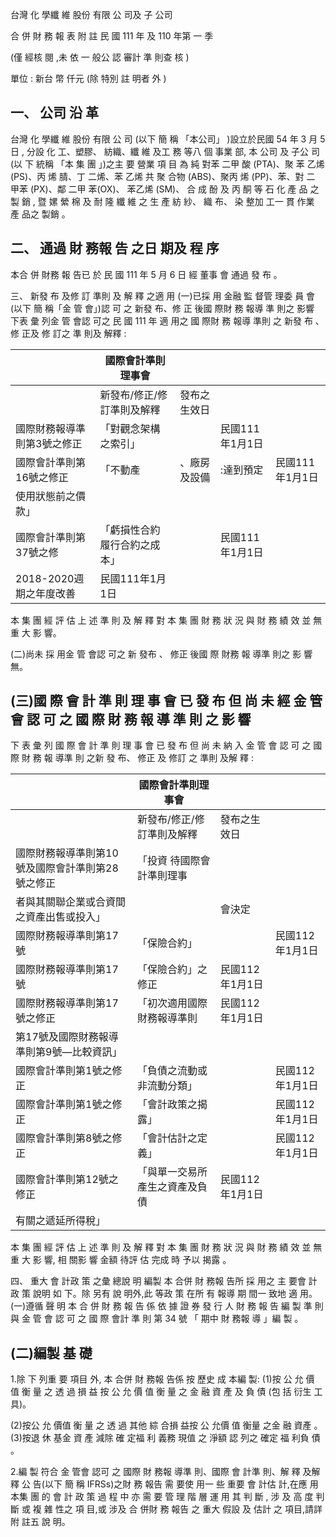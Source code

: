 
台灣 化 學纖 維 股份 有限 公 司及 子 公司

合 併 財 務 報 表 附 註 民 國 111 年 及 110 年第 一 季

(僅 經核 閱 ,未 依 一 般公 認 審計 準 則查 核 )

單位 : 新台 幣 仟元 (除 特別 註 明者 外 )

## 一、 公司 沿 革

台灣 化 學纖 維 股份 有限 公 司 (以下 簡 稱 「本公司」 )設立於民國 54 年 3 月 5 日 , 分設 化 工、塑膠、 紡織、纖 維 及工 務 等八 個 事業 部, 本 公司 及 子公 司 (以 下 統稱 「本 集 團 」)之主 要 營業 項 目 為 純 對苯 二甲 酸 (PTA)、聚 苯 乙烯 (PS)、丙 烯 腈、丁 二烯、苯 乙烯 共 聚 合物 (ABS)、聚丙 烯 (PP)、苯、對 二 甲苯 (PX)、鄰 二甲 苯(OX)、 苯乙烯 (SM)、 合 成 酚 及 丙 酮 等 石 化 產 品 之 製 銷 , 暨 嫘 縈 棉 及 耐 隆 纖 維 之 生 產 紡 紗、 織 布、 染 整加 工一 貫 作業 產 品之 製銷 。

## 二、 通過 財 務報 告 之日 期及 程 序

本合 併 財務 報 告已 於 民 國 111 年 5 月 6 日 經 董事 會 通過 發 布 。

三、 新發 布 及修 訂 準則 及 解 釋 之適 用
(一)已採 用 金融 監 督管 理委 員 會 (以下 簡 稱「金 管 會」)認 可 之 新發 布、修 正 後國 際財 務 報導 準 則之 影響 下表 彙 列金 管 會認 可之 民 國 111 年 適 用之 國 際財 務 報導 準則 之 新發 布 、修 正及 修 訂之 準 則及 解釋 :

|                             | 國際會計準則理事會            |              |                 |                 |
|-----------------------------|-------------------------------|--------------|-----------------|-----------------|
|                             | 新發布/修正/修訂準則及解釋    | 發布之生效日 |                 |                 |
| 國際財務報導準則第3號之修正 | 「對觀念架構之索引」          |              | 民國111年1月1日 |                 |
| 國際會計準則第16號之修正    | 「不動產                      | 、廠房及設備 | :達到預定      | 民國111年1月1日 |
| 使用狀態前之價款」          |                               |              |                 |                 |
| 國際會計準則第37號之修      | 「虧損性合約 履行合約之成本」 |              | 民國111年1月1日 |                 |
| 2018-2020週期之年度改善     | 民國111年1月1日               |              |                 |                 |

本 集 團 經 評 估 上 述 準 則 及 解 釋 對 本 集 團 財 務 狀 況 與 財 務 績 效 並 無 重 大 影 響。

(二)尚未 採 用金 管 會認 可之 新 發布 、 修正 後國 際 財務 報 導準 則之 影 響 無。

## (三)國 際 會 計 準 則 理 事 會 已 發 布 但 尚 未 經 金 管 會 認 可 之 國 際 財 務 報 導 準 則 之 影 響

下 表 彙 列 國 際 會 計 準 則 理 事 會 已 發 布 但 尚 未 納 入 金 管 會 認 可 之 國 際 財 務 報 導準 則 之新 發 布、 修正 及 修訂 之 準則 及解 釋 :

|                                                  | 國際會計準則理事會             |                 |                 |
|--------------------------------------------------|--------------------------------|-----------------|-----------------|
|                                                  | 新發布/修正/修訂準則及解釋     | 發布之生效日    |                 |
| 國際財務報導準則第10號及國際會計準則第28號之修正 | 「投資 待國際會計準則理事      |                 |                 |
| 者與其關聯企業或合資間之資產出售或投入」         |                                | 會決定          |                 |
| 國際財務報導準則第17號                           | 「保險合約」                   |                 | 民國112年1月1日 |
| 國際財務報導準則第17號                           | 「保險合約」之修正             | 民國112年1月1日 |                 |
| 國際財務報導準則第17號之修正                     | 「初次適用國際財務報導準則     | 民國112年1月1日 |                 |
| 第17號及國際財務報導準則第9號—比較資訊」         |                                |                 |                 |
| 國際會計準則第1號之修正                          | 「負債之流動或非流動分類」     |                 | 民國112年1月1日 |
| 國際會計準則第1號之修正                          | 「會計政策之揭露」             |                 | 民國112年1月1日 |
| 國際會計準則第8號之修正                          | 「會計估計之定義」             |                 | 民國112年1月1日 |
| 國際會計準則第12號之修正                         | 「與單一交易所產生之資產及負債 | 民國112年1月1日 |                 |
| 有關之遞延所得稅」                               |                                |                 |                 |

本 集 團 經 評 估 上 述 準 則 及 解 釋 對 本 集 團 財 務 狀 況 與 財 務 績 效 並 無 重 大 影 響, 相 關影 響 金額 待評 估 完成 時 予以 揭露 。

四、 重大 會 計政 策 之彙 總說 明 編製 本 合併 財 務報 告所 採 用之 主 要會 計政 策 說明 如 下。除 另有 說 明外,此 等政 策 在所 有 報導 期 間一 致地 適 用。 (一)遵循 聲 明 本 合 併 財 務 報 告 係 依 據 證 券 發 行 人 財 務 報 告 編 製 準 則 與 金 管 會 認 可 之 國 際 會計 準 則 第 34 號 「 期中 財 務報 導 」編 製 。

## (二)編製 基 礎

1.除 下 列重 要 項目 外, 本 合併 財 務報 告係 按 歷史 成 本編 製:
(1)按 公 允 價 值 衡 量 之 透 過 損 益 按 公 允 價 值 衡 量 之 金 融 資 產 及 負 債 (包 括 衍生 工 具)。

(2)按公 允 價值 衡 量 之 透 過 其他 綜 合損 益按 公 允價 值 衡量 之金 融 資產 。 (3)按退 休 基金 資 產 減除 確 定福 利 義務 現值 之 淨額 認 列之 確定 福 利負 債 。

2.編 製 符合 金 管會 認可 之 國際 財 務報 導準 則、國際 會 計準 則、解 釋 及解 釋 公 告(以下 簡 稱 IFRSs)之財 務 報告 需 要使 用一 些 重要 會 計估 計,在應 用 本集 團 的 會 計 政 策 過 程 中 亦 需 要 管 理 階 層 運 用 其 判 斷 , 涉 及 高 度 判 斷 或 複 雜 性之 項 目,或 涉及 合 併財 務 報告 之 重大 假設 及 估計 之 項目,請詳 附 註五 說 明。